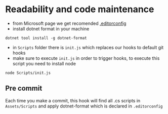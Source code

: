 # Readability and code maintenance

- from Microsoft page we get recomended [.editorconfig](https://docs.microsoft.com/es-es/dotnet/fundamentals/code-analysis/code-style-rule-options)
- install dotnet format in your machine
```
dotnet tool install -g dotnet-format
```
- in `Scripts` folder there is `init.js` which replaces our hooks to default git hooks
- make sure to execute `init.js` in order to trigger hooks, to execute this script you need to install node
```
node Scripts/init.js
```

## Pre commit

Each time you make a commit, this hook will find all .cs scripts in `Assets/Scripts` and apply dotnet-format which is declared in `.editorconfig`